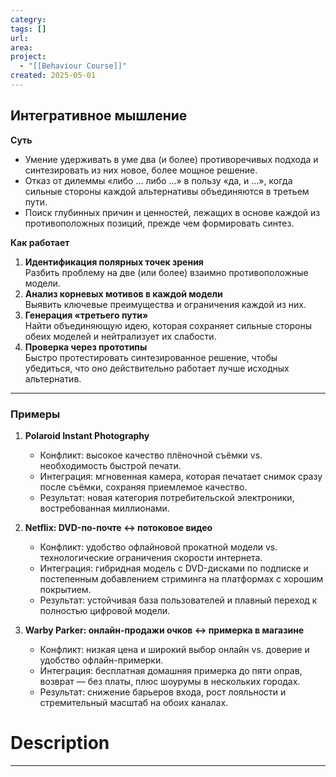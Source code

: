 ```yaml
---
categry: 
tags: []
url: 
area: 
project:
  - "[[Behaviour Course]]"
created: 2025-05-01
---
```



## Интегративное мышление

**Суть**  
- Умение удерживать в уме два (и более) противоречивых подхода и синтезировать из них новое, более мощное решение.  
- Отказ от дилеммы «либо … либо …» в пользу «да, и …», когда сильные стороны каждой альтернативы объединяются в третьем пути.  
- Поиск глубинных причин и ценностей, лежащих в основе каждой из противоположных позиций, прежде чем формировать синтез.

**Как работает**  
1. **Идентификация полярных точек зрения**  
   Разбить проблему на две (или более) взаимно противоположные модели.  
2. **Анализ корневых мотивов в каждой модели**  
   Выявить ключевые преимущества и ограничения каждой из них.  
3. **Генерация «третьего пути»**  
   Найти объединяющую идею, которая сохраняет сильные стороны обеих моделей и нейтрализует их слабости.  
4. **Проверка через прототипы**  
   Быстро протестировать синтезированное решение, чтобы убедиться, что оно действительно работает лучше исходных альтернатив.

---

### Примеры

1. **Polaroid Instant Photography**  
   - Конфликт: высокое качество плёночной съёмки vs. необходимость быстрой печати.  
   - Интеграция: мгновенная камера, которая печатает снимок сразу после съёмки, сохраняя приемлемое качество.  
   - Результат: новая категория потребительской электроники, востребованная миллионами.  

2. **Netflix: DVD-по-почте ↔ потоковое видео**  
   - Конфликт: удобство офлайновой прокатной модели vs. технологические ограничения скорости интернета.  
   - Интеграция: гибридная модель с DVD-дисками по подписке и постепенным добавлением стриминга на платформах с хорошим покрытием.  
   - Результат: устойчивая база пользователей и плавный переход к полностью цифровой модели.  

3. **Warby Parker: онлайн-продажи очков ↔ примерка в магазине**  
   - Конфликт: низкая цена и широкий выбор онлайн vs. доверие и удобство офлайн-примерки.  
   - Интеграция: бесплатная домашняя примерка до пяти оправ, возврат — без платы, плюс шоурумы в нескольких городах.  
   - Результат: снижение барьеров входа, рост лояльности и стремительный масштаб на обоих каналах.  

# Description
---


